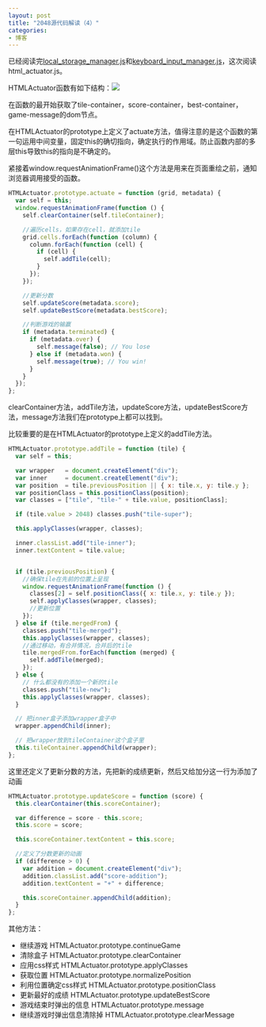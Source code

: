 ```yaml
---
layout: post
title: "2048源代码解读（4）"
categories:
- 博客
---
```

已经阅读完[local_storage_manager.js](http://runfastlynda.com/2048-local-storage-manager/)和[keyboard_input_manager.js](http://runfastlynda.com/2048-input-mannager/)，这次阅读 html_actuator.js。

HTMLActuator函数有如下结构：![](http://7xjufd.dl1.z0.glb.clouddn.com/blog4.1.png)


在函数的最开始获取了tile-container，score-container，best-container，game-message的dom节点。

在HTMLActuator的prototype上定义了actuate方法，值得注意的是这个函数的第一句运用中间变量，固定this的确切指向，确定执行的作用域。防止函数内部的多层this导致this的指向是不确定的。

紧接着window.requestAnimationFrame()这个方法是用来在页面重绘之前，通知浏览器调用接受的函数。

```javascript
HTMLActuator.prototype.actuate = function (grid, metadata) {
  var self = this;
  window.requestAnimationFrame(function () {
    self.clearContainer(self.tileContainer);

    //遍历cells，如果存在cell，就添加tile
    grid.cells.forEach(function (column) {
      column.forEach(function (cell) {
        if (cell) {
          self.addTile(cell);
        }
      });
    });

    //更新分数
    self.updateScore(metadata.score);
    self.updateBestScore(metadata.bestScore);

    //判断游戏的输赢
    if (metadata.terminated) {
      if (metadata.over) {
        self.message(false); // You lose
      } else if (metadata.won) {
        self.message(true); // You win!
      }
    }
  });
};
```
clearContainer方法，addTile方法，updateScore方法，updateBestScore方法，message方法我们在prototype上都可以找到。

比较重要的是在HTMLActuator的prototype上定义的addTile方法。

```javascript
HTMLActuator.prototype.addTile = function (tile) {
  var self = this;

  var wrapper   = document.createElement("div");
  var inner     = document.createElement("div");
  var position  = tile.previousPosition || { x: tile.x, y: tile.y };
  var positionClass = this.positionClass(position);
  var classes = ["tile", "tile-" + tile.value, positionClass];

  if (tile.value > 2048) classes.push("tile-super");

  this.applyClasses(wrapper, classes);

  inner.classList.add("tile-inner");
  inner.textContent = tile.value;


  if (tile.previousPosition) {
    //确保tile在先前的位置上呈现
    window.requestAnimationFrame(function () {
      classes[2] = self.positionClass({ x: tile.x, y: tile.y });
      self.applyClasses(wrapper, classes);
      //更新位置
    });
  } else if (tile.mergedFrom) {
    classes.push("tile-merged");
    this.applyClasses(wrapper, classes);
    //通过移动，有合并情况，合并后的tile
    tile.mergedFrom.forEach(function (merged) {
      self.addTile(merged);
    });
  } else {
    // 什么都没有的添加一个新的tile
    classes.push("tile-new");
    this.applyClasses(wrapper, classes);
  }

  // 把inner盒子添加wrapper盒子中
  wrapper.appendChild(inner);

  // 把wrapper放到tileContainer这个盒子里
  this.tileContainer.appendChild(wrapper);
};
```

这里还定义了更新分数的方法，先把新的成绩更新，然后又给加分这一行为添加了动画

```javascript
HTMLActuator.prototype.updateScore = function (score) {
  this.clearContainer(this.scoreContainer);

  var difference = score - this.score;
  this.score = score;

  this.scoreContainer.textContent = this.score;

  //定义了分数更新的动画
  if (difference > 0) {
    var addition = document.createElement("div");
    addition.classList.add("score-addition");
    addition.textContent = "+" + difference;

    this.scoreContainer.appendChild(addition);
  }
};
```

其他方法：

* 继续游戏
HTMLActuator.prototype.continueGame
* 清除盒子
HTMLActuator.prototype.clearContainer
* 应用css样式
HTMLActuator.prototype.applyClasses
* 获取位置
HTMLActuator.prototype.normalizePosition
* 利用位置确定css样式
HTMLActuator.prototype.positionClass
* 更新最好的成绩
HTMLActuator.prototype.updateBestScore
* 游戏结束时弹出的信息
HTMLActuator.prototype.message
* 继续游戏时弹出信息清除掉
HTMLActuator.prototype.clearMessage
